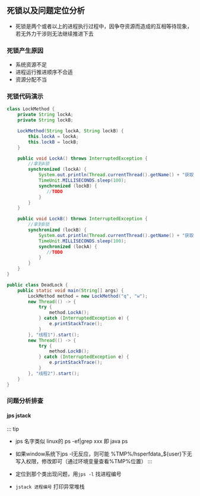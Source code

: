 ## 死锁以及问题定位分析
+ 死锁是两个或者以上的进程执行过程中，因争夺资源而造成的互相等待现象，若无外力干涉则无法继续推进下去

### 死锁产生原因
+ 系统资源不足
+ 进程运行推进顺序不合适
+ 资源分配不当

### 死锁代码演示
````java
class LockMethod {
    private String lockA;
    private String lockB;

    LockMethod(String lockA, String lockB) {
        this.lockA = lockA;
        this.lockB = lockB;
    }

    public void LockA() throws InterruptedException {
        //拿到A锁
        synchronized (lockA) {
            System.out.println(Thread.currentThread().getName() + "获取A锁" + lockA);
            TimeUnit.MILLISECONDS.sleep(100);
            synchronized (lockB) {
               //TODO
            }
        }
    }

    public void LockB() throws InterruptedException {
        //拿到B锁
        synchronized (lockB) {
            System.out.println(Thread.currentThread().getName() + "获取B锁" + lockB);
            TimeUnit.MILLISECONDS.sleep(100);
            synchronized (lockA) {
               //TODO
            }
        }
    }
}

public class DeadLock {
    public static void main(String[] args) {
        LockMethod method = new LockMethod("q", "w");
        new Thread(() -> {
            try {
                method.LockA();
            } catch (InterruptedException e) {
                e.printStackTrace();
            }
        }, "线程1").start();
        new Thread(() -> {
            try {
                method.LockB();
            } catch (InterruptedException e) {
                e.printStackTrace();
            }
        }, "线程2").start();
    }
}
````
### 问题分析排查

#### jps jstack
::: tip
+ jps 名字类似 linux的 ps -ef|grep xxx 即 java ps 
+ 如果window系统下jps -l无反应，则可能 %TMP%/hsperfdata_${user}下无写入权限，修改即可（通过环境变量查看%TMP%位置）
::: 

+ 定位到那个类出现问题，用`jps -l` 找进程编号
+ `jstack 进程编号` 打印异常堆栈

